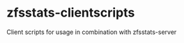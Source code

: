 zfsstats-clientscripts
======================

Client scripts for usage in combination with zfsstats-server
